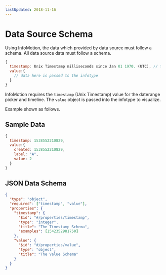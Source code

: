 ```yaml
---
lastUpdated: 2018-11-16
---
```


# Data Source Schema

Using InfoMotion, the data which provided by data source must follow a schema.
All data source data must follow a schema.

```javascript
{
  timestamp: Unix Timestamp milliseconds since Jan 01 1970. (UTC), // timestamp for daterange, timeline and querying.
  value:{
    // data here is passed to the infotype
  }
}
```

InfoMotion requires the `timestamp` (Unix Timestamp) value for the daterange picker and timeline. The `value` object is passed into the infotype to visualize.

Example shown as follows.

## Sample Data

```javascript
{
  timestamp: 1538552210829,
  value:{
    created: 1538552210829,
    label: "A",
    value: 2
  }
}
```

## JSON Data Schema

```json
{
  "type": "object",
  "required": ["timestamp", "value"],
  "properties": {
    "timestamp": {
      "$id": "#/properties/timestamp",
      "type": "integer",
      "title": "The Timestamp Schema",
      "examples": [1542352981750]
    },
    "value": {
      "$id": "#/properties/value",
      "type": "object",
      "title": "The Value Schema"
    }
  }
}
```
